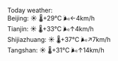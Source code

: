 Today weather:  
Beijing: ☀️   🌡️+29°C 🌬️←4km/h  
Tianjin: ☀️   🌡️+33°C 🌬️↑4km/h  
Shijiazhuang: ☀️   🌡️+37°C 🌬️↗7km/h  
Tangshan: ☀️   🌡️+31°C 🌬️↑14km/h  
